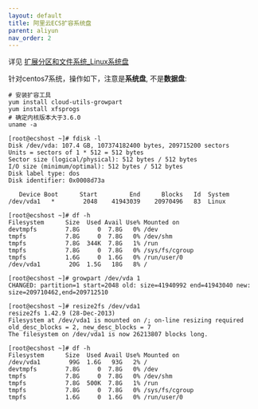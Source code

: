 ```yaml
---
layout: default
title: 阿里云ECS扩容系统盘
parent: aliyun
nav_order: 2
---
```



详见 [扩展分区和文件系统_Linux系统盘][1]

针对centos7系统，操作如下，注意是**系统盘**, 不是**数据盘**:

```
# 安装扩容工具
yum install cloud-utils-growpart
yum install xfsprogs
# 确定内核版本大于3.6.0
uname -a 
```

```
[root@ecshost ~]# fdisk -l
Disk /dev/vda: 107.4 GB, 107374182400 bytes, 209715200 sectors
Units = sectors of 1 * 512 = 512 bytes
Sector size (logical/physical): 512 bytes / 512 bytes
I/O size (minimum/optimal): 512 bytes / 512 bytes
Disk label type: dos
Disk identifier: 0x0008d73a

   Device Boot      Start         End      Blocks   Id  System
/dev/vda1   *        2048    41943039    20970496   83  Linux
```
```
[root@ecshost ~]# df -h
Filesystem      Size  Used Avail Use% Mounted on
devtmpfs        7.8G     0  7.8G   0% /dev
tmpfs           7.8G     0  7.8G   0% /dev/shm
tmpfs           7.8G  344K  7.8G   1% /run
tmpfs           7.8G     0  7.8G   0% /sys/fs/cgroup
tmpfs           1.6G     0  1.6G   0% /run/user/0
/dev/vda1        20G  1.5G   18G   8% /
```

```
[root@ecshost ~]# growpart /dev/vda 1
CHANGED: partition=1 start=2048 old: size=41940992 end=41943040 new: size=209710462,end=209712510
```

```
[root@ecshost ~]# resize2fs /dev/vda1
resize2fs 1.42.9 (28-Dec-2013)
Filesystem at /dev/vda1 is mounted on /; on-line resizing required
old_desc_blocks = 2, new_desc_blocks = 7
The filesystem on /dev/vda1 is now 26213807 blocks long.
```

```
[root@ecshost ~]# df -h
Filesystem      Size  Used Avail Use% Mounted on
/dev/vda1        99G  1.6G   93G   2% /
devtmpfs        7.8G     0  7.8G   0% /dev
tmpfs           7.8G     0  7.8G   0% /dev/shm
tmpfs           7.8G  500K  7.8G   1% /run
tmpfs           7.8G     0  7.8G   0% /sys/fs/cgroup
tmpfs           1.6G     0  1.6G   0% /run/user/0
```
[1]: https://help.aliyun.com/document_detail/111738.html?spm=a2c4g.11186623.6.789.e7b91b251yWyb6
<!--stackedit_data:
eyJoaXN0b3J5IjpbLTE4OTY1MzQzNzNdfQ==
-->